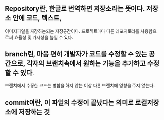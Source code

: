 ## Repository란, 한글로 번역하면 저장소라는 뜻이다. 저장소 안에 코드, 텍스트,
 이미지파일을 저장하는되는 저장공간이다. 프로젝트마다 다른 레포지토리를 사용함으로써 효율성 및 가시성을 높일 수 있다.

## branch란, 마음 편히 개발자가 코드를 수정할 수 있는 공간으로, 각자의 브랜치속에서 원하는 기능을 추가하고 수정할 수 있다.
브랜치에서 수정한 코드는 병합을 하지 않는 이상 다른 브랜치에 영향을 주지 않는다.

## commit이란, 이 파일의 수정이 끝났다는 의미로 로컬저장소에 저장하는 것

